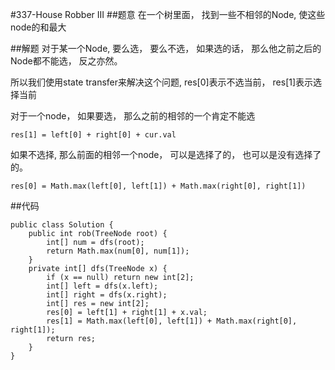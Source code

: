 #337-House Robber III
##题意
在一个树里面， 找到一些不相邻的Node, 使这些node的和最大

##解题
对于某一个Node, 要么选， 要么不选， 如果选的话， 那么他之前之后的Node都不能选， 反之亦然。

所以我们使用state transfer来解决这个问题, res[0]表示不选当前， res[1]表示选择当前

对于一个node， 如果要选， 那么之前的相邻的一个肯定不能选
```
res[1] = left[0] + right[0] + cur.val
```

如果不选择, 那么前面的相邻一个node， 可以是选择了的， 也可以是没有选择了的。
```
res[0] = Math.max(left[0], left[1]) + Math.max(right[0], right[1])
```

##代码
```
public class Solution {
    public int rob(TreeNode root) {
        int[] num = dfs(root);
        return Math.max(num[0], num[1]);
    }
    private int[] dfs(TreeNode x) {
        if (x == null) return new int[2];
        int[] left = dfs(x.left);
        int[] right = dfs(x.right);
        int[] res = new int[2];
        res[0] = left[1] + right[1] + x.val;
        res[1] = Math.max(left[0], left[1]) + Math.max(right[0], right[1]);
        return res;
    }
}
```